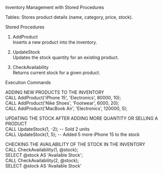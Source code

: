 Inventory Management with Stored Procedures  

Tables: Stores product details (name, category, price, stock).  

Stored Procedures  
1. AddProduct  
    Inserts a new product into the inventory.  

2. UpdateStock  
    Updates the stock quantity for an existing product.  

3. CheckAvailability  
    Returns current stock for a given product.  


Execution Commands  

ADDING NEW PRODUCTS TO THE INVENTORY  
    CALL AddProduct('iPhone 15', 'Electronics', 80000, 10);  
    CALL AddProduct('Nike Shoes', 'Footwear', 6000, 20);  
    CALL AddProduct('MacBook Air', 'Electronics', 120000, 5);  

UPDATING THE STOCK AFTER ADDING MORE QUANTITY OR SELLING A PRODUCT  
    CALL UpdateStock(1, -2); -- Sold 2 units  
    CALL UpdateStock(1, 5); -- Added 5 more iPhone 15 to the stock  

CHECKING THE AVAILABILITY OF THE STOCK IN THE INVENTORY  
    CALL CheckAvailability(1, @stock);  
    SELECT @stock AS 'Available Stock';  
    CALL CheckAvailability(2, @stock);  
    SELECT @stock AS 'Available Stock'  
